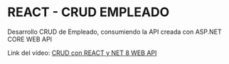 # REACT - CRUD EMPLEADO 

Desarrollo CRUD de Empleado, consumiendo la API creada con ASP.NET CORE WEB API

Link del vídeo: [CRUD con REACT y NET 8 WEB API](https://youtu.be/2-P4zXRkiyI?si=h75FlDOkv3Mr98_b)
